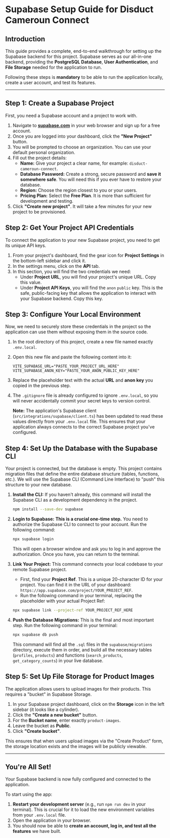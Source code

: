 # Supabase Setup Guide for Disduct Cameroun Connect

## Introduction

This guide provides a complete, end-to-end walkthrough for setting up the Supabase backend for this project. Supabase serves as our all-in-one backend, providing the **PostgreSQL Database**, **User Authentication**, and **File Storage** needed for the application to run.

Following these steps is **mandatory** to be able to run the application locally, create a user account, and test its features.

---

## Step 1: Create a Supabase Project

First, you need a Supabase account and a project to work with.

1.  Navigate to **[supabase.com](https://supabase.com)** in your web browser and sign up for a free account.
2.  Once you are logged into your dashboard, click the **"New Project"** button.
3.  You will be prompted to choose an organization. You can use your default personal organization.
4.  Fill out the project details:
    - **Name:** Give your project a clear name, for example: `disduct-cameroun-connect`.
    - **Database Password:** Create a strong, secure password and **save it somewhere safe**. You will need this if you ever have to restore your database.
    - **Region:** Choose the region closest to you or your users.
    - **Pricing Plan:** Select the **Free Plan**. It is more than sufficient for development and testing.
5.  Click **"Create new project"**. It will take a few minutes for your new project to be provisioned.

## Step 2: Get Your Project API Credentials

To connect the application to your new Supabase project, you need to get its unique API keys.

1.  From your project's dashboard, find the gear icon for **Project Settings** in the bottom-left sidebar and click it.
2.  In the settings menu, click on the **API** tab.
3.  In this section, you will find the two credentials we need:
    - Under **Project URL**, you will find your project's unique URL. Copy this value.
    - Under **Project API Keys**, you will find the `anon` `public` key. This is the safe, public-facing key that allows the application to interact with your Supabase backend. Copy this key.

## Step 3: Configure Your Local Environment

Now, we need to securely store these credentials in the project so the application can use them without exposing them in the source code.

1.  In the root directory of this project, create a new file named exactly `.env.local`.
2.  Open this new file and paste the following content into it:

    ```
    VITE_SUPABASE_URL="PASTE_YOUR_PROJECT_URL_HERE"
    VITE_SUPABASE_ANON_KEY="PASTE_YOUR_ANON_PUBLIC_KEY_HERE"
    ```

3.  Replace the placeholder text with the actual **URL** and **anon key** you copied in the previous step.
4.  The `.gitignore` file is already configured to ignore `.env.local`, so you will never accidentally commit your secret keys to version control.

    **Note:** The application's Supabase client (`src/integrations/supabase/client.ts`) has been updated to read these values directly from your `.env.local` file. This ensures that your application always connects to the correct Supabase project you've configured.

## Step 4: Set Up the Database with the Supabase CLI

Your project is connected, but the database is empty. This project contains migration files that define the entire database structure (tables, functions, etc.). We will use the Supabase CLI (Command Line Interface) to "push" this structure to your new database.

1.  **Install the CLI:** If you haven't already, this command will install the Supabase CLI as a development dependency in the project.

    ```bash
    npm install --save-dev supabase
    ```

2.  **Login to Supabase:** **This is a crucial one-time step.** You need to authorize the Supabase CLI to connect to your account. Run the following command:

    ```bash
    npx supabase login
    ```

    This will open a browser window and ask you to log in and approve the authorization. Once you have, you can return to the terminal.

3.  **Link Your Project:** This command connects your local codebase to your remote Supabase project.
    - First, find your **Project Ref**. This is a unique 20-character ID for your project. You can find it in the URL of your dashboard: `https://app.supabase.com/project/YOUR_PROJECT_REF`.
    - Run the following command in your terminal, replacing the placeholder with your actual Project Ref:

    ```bash
    npx supabase link --project-ref YOUR_PROJECT_REF_HERE
    ```

4.  **Push the Database Migrations:** This is the final and most important step. Run the following command in your terminal:

    ```bash
    npx supabase db push
    ```

    This command will find all the `.sql` files in the `supabase/migrations` directory, execute them in order, and build all the necessary tables (`profiles`, `products`) and functions (`search_products`, `get_category_counts`) in your live database.

## Step 5: Set Up File Storage for Product Images

The application allows users to upload images for their products. This requires a "bucket" in Supabase Storage.

1.  In your Supabase project dashboard, click on the **Storage** icon in the left sidebar (it looks like a cylinder).
2.  Click the **"Create a new bucket"** button.
3.  For the **Bucket name**, enter exactly `product-images`.
4.  Leave the bucket as **Public**.
5.  Click **"Create bucket"**.

This ensures that when users upload images via the "Create Product" form, the storage location exists and the images will be publicly viewable.

---

## You're All Set!

Your Supabase backend is now fully configured and connected to the application.

To start using the app:

1.  **Restart your development server** (e.g., run `npm run dev` in your terminal). This is crucial for it to load the new environment variables from your `.env.local` file.
2.  Open the application in your browser.
3.  You should now be able to **create an account, log in, and test all the features** we have built.
